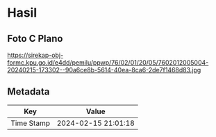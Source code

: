 # Hasil

## Foto C Plano

https://sirekap-obj-formc.kpu.go.id/e4dd/pemilu/ppwp/76/02/01/20/05/7602012005004-20240215-173302--90a6ce8b-5614-40ea-8ca6-2de7f1468d83.jpg


## Metadata

| Key        | Value               |
| ---------- | ------------------- |
| Time Stamp | 2024-02-15 21:01:18 |



